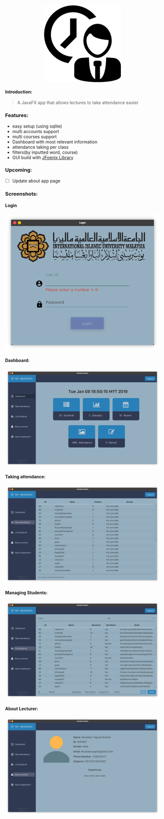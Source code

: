 <p align="center">
  <img width="250" height="250" src="https://raw.githubusercontent.com/Blacksuan19/Attendance-System/master/src/resources/window.png">
</p>  

#### Introduction:
> A JavaFX app that allows lectures to take attendance easier

### Features:  
- easy setup (using sqlite)
- multi accounts support
- multi courses support
- Dashboard with most relevant information
- attendance taking per class
- filters(by inputted word, course)  
- GUI build with [JFoenix Library](https://github.com/jfoenixadmin/JFoenix)  

### Upcoming:
- [ ] Update about app page  

### Screenshots:  

#### Login  

<img src="https://raw.githubusercontent.com/Blacksuan19/Attendance-System/master/Screenshots/Screenshot_20190108_185001.png">  

#### Dashboard:  

<img src="https://raw.githubusercontent.com/Blacksuan19/Attendance-System/master/Screenshots/Screenshot_20190108_185025.png">

#### Taking attendance:  

<img src="https://raw.githubusercontent.com/Blacksuan19/Attendance-System/master/Screenshots/Screenshot_20190108_185046.png">

#### Managing Students:  

<img src="https://raw.githubusercontent.com/Blacksuan19/Attendance-System/master/Screenshots/Screenshot_20190108_185803.png">

#### About Lecturer:

<img src="https://raw.githubusercontent.com/Blacksuan19/Attendance-System/master/Screenshots/Screenshot_20190108_185925.png">